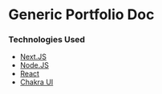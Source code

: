 # Generic Portfolio Doc

### Technologies Used

- [Next.JS](https://nextjs.org/)
- [Node.JS](https://nodejs.org/)
- [React](https://reactjs.org/docs/getting-started.html) 
- [Chakra UI](https://chakra-ui.com/)
